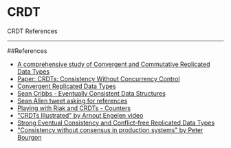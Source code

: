 # CRDT
CRDT References

---------------------------
##References
* [A comprehensive study of Convergent and Commutative Replicated Data Types](http://hal.upmc.fr/file/index/docid/555588/filename/techreport.pdf)
* [Paper: CRDTs: Consistency Without Concurrency Control](http://highscalability.com/blog/2010/12/23/paper-crdts-consistency-without-concurrency-control.html)
* [Convergent Replicated Data Types](http://kellabyte.com/2013/05/20/convergent-replicated-data-types/)
* [Sean Cribbs - Eventually Consistent Data Structures](https://vimeo.com/43903960)
* [Sean Allen tweet asking for references](https://twitter.com/SeanTAllen/status/652506082477244417)
* [Playing with Riak and CRDTs - Counters](http://www.paperplanes.de/2012/6/27/playing-with-riak-and-crdts.html)
* ["CRDTs Illustrated" by Arnout Engelen video](https://youtu.be/9xFfOhasiOE)
* [Strong Eventual Consistency and Conflict-free Replicated Data Types](http://research.microsoft.com/apps/video/default.aspx?id=153540)
* ["Consistency without consensus in production systems" by Peter Bourgon](https://youtu.be/em9zLzM8O7c)


